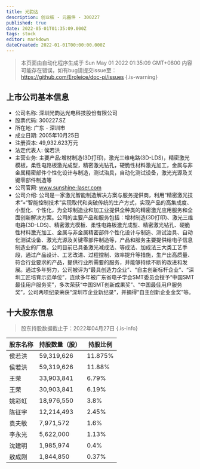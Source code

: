```yaml
---
title: 光韵达
description: 创业板 - 元器件 - 300227
published: true
date: 2022-05-01T01:35:09.000Z
tags: stock
editor: markdown
dateCreated: 2022-01-01T00:00:00.000Z
---
```


> 本页面由自动化程序生成于 Sun May 01 2022 01:35:09 GMT+0800
> 内容可能存在错误，如有bug请提交issue至：https://github.com/Eroleice/doc-pi/issues
{.is-warning}

## 上市公司基本信息
- 公司名称: 深圳光韵达光电科技股份有限公司
- 股票代码: 300227.SZ
- 所在地: 广东 - 深圳市
- 成立日期: 2005年10月25日
- 注册资本: 49,932.623万元
- 法定代表人: 侯若洪
- 主营业务: 主要产品:增材制造(3D打印)，激光三维电路(3D-LDS)，精密激光模板，柔性电路板激光成型，精密激光钻孔，硬脆性材料激光加工，金属与非金属精密部件个性化设计与制造，测试治具，自动化测试设备，激光光源及关键零部件制造等
- 公司官网: www.sunshine-laser.com
- 公司介绍: 公司是一家激光智能制造解决方案与服务提供商，利用“精密激光技术”+“智能控制技术”实现取代和突破传统的生产方式，实现产品的高集成度、小型化、个性化，为全球制造业和加工业提供全种类的精密激光应用服务和全面创新解决方案。公司的主要产品和服务包括：增材制造(3D打印)、激光三维电路(3D-LDS)、精密激光模板、柔性电路板激光成型、精密激光钻孔、硬脆性材料激光加工、金属与非金属精密部件个性化设计与制造、测试治具、自动化测试设备、激光光源及关键零部件制造等，产品和服务主要提供给电子信息制造业的厂商。公司目前已具备激光减成法、等成法、加成法三大类工艺手段，通过产品设计、工艺改进、过程控制、效率提升等措施，生产出高质量、符合行业要求的产品，提供行业所需要的服务，并能够持续不断的改进和发展。通过多年努力，公司被评为“最具创造力企业”、“自主创新标杆企业”、“深圳工匠培育示范单位”，连续多年被广东省电子学会SMT委员会授予“中国SMT最佳用户服务奖”，多次荣获“中国SMT创新成果奖”、“中国最佳用户服务奖”，公司两项纪录荣获“深圳市企业新纪录”，并摘得“自主创新企业金奖”等。


## 十大股东信息
> 股东持股数据截止于：2022年04月27日
{.is-info}

| 股东名称 | 持股数量（股） | 持股比例 |
| --- | --- | --- |
| 侯若洪 | 59,319,626 | 11.875% |
| 侯若洪 | 59,319,626 | 11.88% |
| 王荣 | 33,903,841 | 6.79% |
| 王荣 | 30,903,841 | 6.19% |
| 姚彩虹 | 18,976,550 | 3.8% |
| 陈征宇 | 12,214,493 | 2.45% |
| 袁夫敏 | 7,971,572 | 1.6% |
| 李永光 | 5,622,000 | 1.13% |
| 沈建明 | 1,985,974 | 0.4% |
| 敖成刚 | 1,844,850 | 0.37% |





